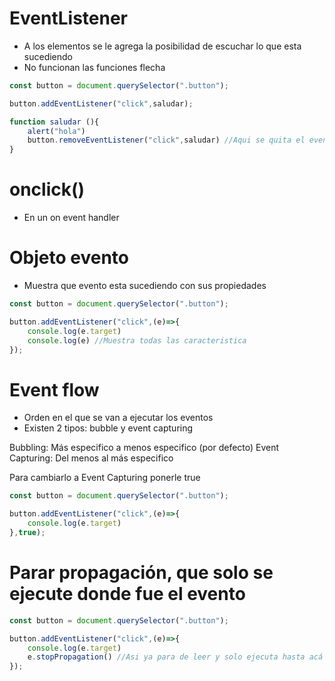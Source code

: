 # EventListener

- A los elementos se le agrega la posibilidad de escuchar lo que esta sucediendo
- No funcionan las funciones flecha

```js
const button = document.querySelector(".button");

button.addEventListener("click",saludar);

function saludar (){
    alert("hola")
    button.removeEventListener("click",saludar) //Aqui se quita el evento
}
```

# onclick()

- En un on event handler

# Objeto evento

- Muestra que evento esta sucediendo con sus propiedades

```js
const button = document.querySelector(".button");

button.addEventListener("click",(e)=>{
    console.log(e.target)
    console.log(e) //Muestra todas las caracteristica
});
```

# Event flow

- Orden en el que se van a ejecutar los eventos
- Existen 2 tipos: bubble y event capturing

Bubbling: Más especifico a menos especifico (por defecto)
Event Capturing: Del menos al más especifico

Para cambiarlo a Event Capturing ponerle true
```js
const button = document.querySelector(".button");

button.addEventListener("click",(e)=>{
    console.log(e.target)
},true);
```

# Parar propagación, que solo se ejecute donde fue el evento

```js
const button = document.querySelector(".button");

button.addEventListener("click",(e)=>{
    console.log(e.target)
    e.stopPropagation() //Asi ya para de leer y solo ejecuta hasta acá
});
```


